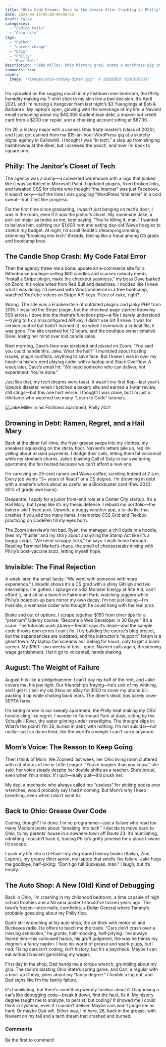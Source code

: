 ```yaml
---
title: "Ohio Code Dreams: Back to the Grease After Crashing in Philly"
date: 2021-04-15T00:00:00+08:00
draft: false
categories: 
  - "Coding Fails"
  - "Ohio Life"
tags: 
  - "Python"
  - "career change"
  - "Ohio"
  - "Philly"
  - "Rust Belt"
description: "Jake Miller, Ohio history grad, bombs a WordPress gig in Philly and retreats to a Rust Belt auto shop. #OhioCodeDreams"
comments: true
cover:
  image: "/images/ohio-coding-diner.jpg"  # 封面图路径（如果主题支持）
---
```



I’m sprawled on the sagging couch in my Fishtown one-bedroom, the Philly humidity making my T-shirt stick to my skin like a bad decision. It’s April 2021, and I’m nursing a hangover from last night’s $3 Yuenglings at Bob & Barbara’s. My laptop’s open, glowing with the wreckage of my life: a Navient email screaming about my $40,000 student loan debt, a maxed-out credit card from a $200 car repair, and a checking account sitting at $87.36.

I’m 26, a history major with a useless Ohio State master’s (class of 2020), and I just got canned from my $15-an-hour WordPress gig at a sketchy digital agency in Callowhill. I thought I was “in tech,” a step up from slinging hashbrowns at the diner, but I screwed the pooch, and now I’m back to square one.


## Philly: The Janitor’s Closet of Tech
The agency was a dump—a converted warehouse with a logo that looked like it was scribbled in Microsoft Paint. I updated plugins, fixed broken links, and tweaked CSS for clients who thought “the internet” was just Facebook. It wasn’t sexy—half the time I was googling “WordPress fatal error” in a cold sweat—but it felt like progress.

For the first time since graduating, I wasn’t just banging on tech’s door; I was in the room, even if it was the janitor’s closet. My roommate Jake, a poli-sci major as broke as me, kept saying, “You’re killing it, man.” I wanted to believe him, splitting our $1,600 rent and eating day-old Wawa hoagies to stretch my budget. At night, I’d scroll Reddit’s r/learnprogramming, skimming “breaking into tech” threads, feeling like a fraud among CS grads and bootcamp bros.


## The Candle Shop Crash: My Code Fatal Error
Then the agency threw me a bone: update an e-commerce site for a Rittenhouse boutique selling $60 candles and scarves nobody needs. “Install a Stripe plugin, make the checkout seamless,” my boss Dave barked on Zoom, his voice wired from Red Bull and deadlines. I nodded like I knew what I was doing. I’d messed with WooCommerce in a free bootcamp, watched YouTube videos on Stripe API keys. Piece of cake, right?

Wrong. The site was a Frankenstein of outdated plugins and janky PHP from 2015. I installed the Stripe plugin, but the checkout page started throwing 500 errors. I dove into the theme’s functions.php—a file I barely understood—trying to fix a misconfigured API key. I didn’t use Git (I knew it was for version control but hadn’t learned it), so when I overwrote a critical file, it was gone. The site crashed for 12 hours, and the boutique owner emailed Dave, losing her mind over lost candle sales.

Next morning, Dave’s face was pixelated and pissed on Zoom. “You said you could handle this, Jake. What the hell?” I mumbled about hosting issues, plugin conflicts, anything to save face. But I knew I was in over my head—a history nerd playing coder with a laptop and Stack Overflow. A week later, Dave’s email hit: “We need someone who can deliver, not experiment. You’re done.”

Just like that, my tech dreams were toast. It wasn’t my first flop—last year’s Upwork disaster, when I botched a bakery site and earned a 1-star review, still stings—but this one hurt worse. I thought I was close, but I’m just a dilettante who watched too many “Learn to Code” tutorials.


![Jake Miller in his Fishtown apartment, Philly 2021](https://unsplash.com/photos/philly-street)


## Drowning in Debt: Ramen, Regret, and a Hail Mary
Back at the diner full-time, the fryer grease seeps into my clothes, my sneakers squeaking on the sticky floor. Navient’s letters pile up, red ink yelling about missed payments. I dodge their calls, letting them hit voicemail while my stomach churns. Jake’s blasting Call of Duty in our sweltering apartment, the fan busted because we can’t afford a new one.

I’m surviving on 25-cent ramen and Wawa coffee, scrolling Indeed at 2 a.m. Every job wants “3+ years of React” or a CS degree. I’m drowning in debt with a master’s who’s about as useful as a Blockbuster card (Pew 2023: 60% of grads owe loans).

Desperate, I apply for a junior front-end role at a Center City startup. It’s a Hail Mary, but I prep like it’s my thesis defense. I rebuild my portfolio—the bakery site I fixed post-Upwork, a buggy weather app, a to-do list that crashes if you add too many items. I memorize CSS Grid and Flexbox, practicing on CodePen till my eyes burn.

The Zoom interview’s not bad. Ryan, the manager, a chill dude in a hoodie, likes my “hustle” and my story about analyzing the Stamp Act like it’s a buggy script. “We need scrappy folks,” he says. I walk home through Reading Terminal Market’s chaos, the smell of cheesesteaks mixing with Philly’s post-vaccine buzz, letting myself hope.


## Invisible: The Final Rejection
A week later, the email lands: “We went with someone with more experience.” LinkedIn shows it’s a CS grad with a shiny GitHub and two internships. I’m gutted. I splurge on a $2 Monster Energy at Rite Aid, can’t afford it, and sit on a bench in Fairmount Park, watching joggers while Philly’s boarded-up bars mirror my own decay. I’m not just losing—I’m invisible, a wannabe coder who thought he could hang with the real pros.

Broke and out of options, I scrape together $150 from diner tips for a “premium” Udemy course: “Become a Web Developer in 30 Days!” It’s a scam. The tutorials push jQuery—Reddit says it’s dead—and the sample code throws npm errors I can’t fix. I try building the course’s blog project, but the dependencies are outdated, and the instructor’s “support” forum is a ghost town. My laptop fan screams as I debug for hours, only to get a blank screen. My $150—two weeks of tips—gone. Navient calls again, threatening wage garnishment. I let it go to voicemail, hands shaking.


## August: The Weight of Failure
August hits like a sledgehammer. I can’t pay my half of the rent, and Jake covers me, his jaw tight. Our friendship’s fraying—he’s sick of my whining, and I get it. I sell my old Xbox on eBay for $100 to cover my phone bill, packing it up while choking back tears. The diner’s dead, tips barely cover SEPTA fares.

I’m eating ramen in our sweaty apartment, the Philly heat making my OSU hoodie cling like regret. I wander to Fairmount Park at dusk, sitting by the Schuylkill River, the water glinting under streetlights. The thought slips in: What’s the point? I’m 26, buried in debt, with nothing. I’m not suicidal—not really—just so damn tired, like the world’s a weight I can’t carry anymore.


## Mom’s Voice: The Reason to Keep Going
Then I think of Mom. We Zoomed last week, her Ohio living room cluttered with old photos of me in Little League. “You’re tougher than you know,” she said, her voice steady despite her double shifts as a teacher. She’s proud, even when I’m a mess. If I quit—really quit—it’d crush her.

My dad, a mechanic who always called me “useless” for picking books over wrenches, would probably say I had it coming. But Mom’s why I keep breathing, even when I don’t want to.


## Back to Ohio: Grease Over Code
Coding, though? I’m done. I’m no programmer—just a failure who read too many Medium posts about “breaking into tech.” I decide to move back to Ohio, to my parents’ house in a nowhere town off Route 23. It’s humiliating, admitting I couldn’t hack it, trading Philly’s gritty promise for a place I swore I’d escape.

I pack my life into a U-Haul—my dog-eared history books (Bailyn, Zinn, Lepore), my greasy diner apron, my laptop that smells like failure. Jake hugs me goodbye, half-joking: “Don’t go full Buckeyes, man.” I laugh, but it’s empty.


## The Auto Shop: A New (Old) Kind of Debugging
Back in Ohio, I’m crashing in my childhood bedroom, a time capsule of high school trophies and a Nirvana poster I should’ve tossed years ago. The town’s frozen—strip malls, cornfields, a Dollar General where Tammy’s probably gossiping about my Philly flop.

Dad’s still wrenching at his auto shop, the air thick with motor oil and Buckeyes radio. He offers to teach me the trade. “Cars don’t crash over a missing semicolon,” he grunts, half-mocking, half-pitying. I’ve always feared him—his calloused hands, his gruff judgment, the way he thinks my degree’s a fancy napkin. I hate his world of grease and spark plugs, but I nod. Fixing cars isn’t coding, isn’t history, but it’s a paycheck. Maybe I can eat without Navient garnishing my wages.

First day in the shop, Dad hands me a torque wrench, grumbling about my grip. The radio’s blasting Ohio State’s spring game, and Carl, a regular with a beat-up Chevy, jokes about my “fancy degree.” I fumble a lug nut, and Dad sighs like I’m the family failure.

It’s humiliating, but there’s something weirdly familiar about it. Diagnosing a car’s like debugging code—break it down, find the fault, fix it. My history degree taught me to analyze, to persist, but coding? It showed me I could think in systems, even if I couldn’t deliver. Maybe cars won’t judge me as hard. Or maybe Dad will. Either way, I’m here, 26, back in the grease, with Navient on my tail and a tech dream that crashed and burned.


### Comments
Be the first to comment!
